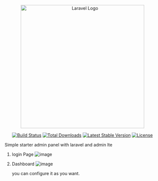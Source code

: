 <p align="center"><a href="https://laravel.com" target="_blank"><img src="https://raw.githubusercontent.com/laravel/art/master/logo-lockup/5%20SVG/2%20CMYK/1%20Full%20Color/laravel-logolockup-cmyk-red.svg" width="400" alt="Laravel Logo"></a></p>

<p align="center">
<a href="https://github.com/laravel/framework/actions"><img src="https://github.com/laravel/framework/workflows/tests/badge.svg" alt="Build Status"></a>
<a href="https://packagist.org/packages/laravel/framework"><img src="https://img.shields.io/packagist/dt/laravel/framework" alt="Total Downloads"></a>
<a href="https://packagist.org/packages/laravel/framework"><img src="https://img.shields.io/packagist/v/laravel/framework" alt="Latest Stable Version"></a>
<a href="https://packagist.org/packages/laravel/framework"><img src="https://img.shields.io/packagist/l/laravel/framework" alt="License"></a>
</p>

Simple starter admin panel with laravel and admin lte

1. login Page
![image](https://github.com/nagm-star/starter-cpanel/assets/6339291/d98728e9-72fe-4779-9cd9-05fc505e0fa9)

2. Dashboard
![image](https://github.com/nagm-star/starter-cpanel/assets/6339291/9f90db13-4a42-452c-a925-377f93df700b)
   
   you can configure it as you want.
